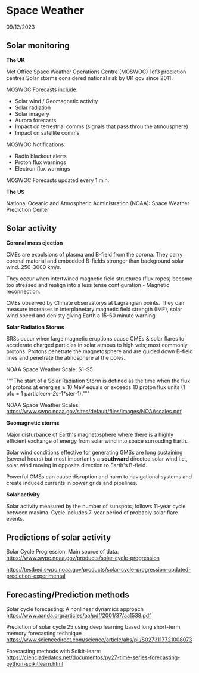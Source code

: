 # Space Weather 
09/12/2023

## Solar monitoring

**The UK**

Met Office Space Weather Operations Centre (MOSWOC) 1of3 prediction centres
Solar storms considered national risk by UK gov since 2011.

MOSWOC Forecasts include:
- Solar wind / Geomagnetic activity
- Solar radiation
- Solar imagery
- Aurora forecasts
- Impact on terrestrial comms (signals that pass throu the atmousphere)
- Impact on satellite comms

MOSWOC Notifications:
- Radio blackout alerts
- Proton flux warnings
- Electron flux warnings

MOSWOC Forecasts updated every 1 min.

**The US**

National Oceanic and Atmospheric Administration (NOAA): Space Weather Prediction Center

## Solar activity

**Coronal mass ejection**

CMEs are expulsions of plasma and B-field from the corona. They carry coronal material and embedded B-fields stronger than background solar wind. 250-3000 km/s.

They occur when intertwined magnetic field structures (flux ropes) become too stressed and realign into a less tense configuration - Magnetic reconnection.

CMEs observed by Climate observatorys at Lagrangian points. They can measure increases in interplanetary magnetic field strength (IMF), solar wind speed and denisty giving Earth a 15-60 minute warning.

**Solar Radiation Storms**

SRSs occur when large magnetic eruptions cause CMEs & solar flares to accelerate charged particles in solar atmous to high vels; most commonly protons. Protons penetrate the magnetosphere and are guided down B-field lines and penetrate the atmosphere at the poles.

 NOAA Space Weather Scale: S1-S5

"""The start of a Solar Radiation Storm is defined as the time when the flux of protons at energies ≥ 10 MeV equals or exceeds 10 proton flux units (1 pfu = 1 particle*cm-2*s-1*ster-1)."""

NOAA Space Weather Scales: https://www.swpc.noaa.gov/sites/default/files/images/NOAAscales.pdf

**Geomagnetic storms**

Major disturbance of Earth's magnetosphere where there is a highly efficient exchange of energy from solar wind into space surrouding Earth.

Solar wind conditions effective for generating GMSs are long sustaining (several hours) but most importantly a **southward** directed solar wind i.e., solar wind moving in opposite direction to Earth's B-field.

Powerful GMSs can cause disruption and harm to navigational systems and create induced currents in power grids and pipelines. 

**Solar activity**

Solar activity measured by the number of sunspots, follows 11-year cycle between maxima. Cycle includes 7-year period of probably solar flare events.


## Predictions of solar activity

Solar Cycle Progression: Main source of data.
https://www.swpc.noaa.gov/products/solar-cycle-progression

https://testbed.swpc.noaa.gov/products/solar-cycle-progression-updated-prediction-experimental

## Forecasting/Prediction methods

Solar cycle forecasting: A nonlinear dynamics approach
https://www.aanda.org/articles/aa/pdf/2001/37/aa1538.pdf

Prediction of solar cycle 25 using deep learning based long short-term memory forecasting technique
https://www.sciencedirect.com/science/article/abs/pii/S0273117721008073

Forecasting methods with Scikit-learn:
https://cienciadedatos.net/documentos/py27-time-series-forecasting-python-scikitlearn.html

